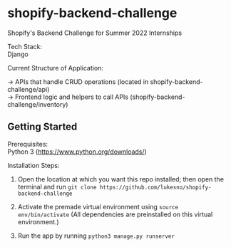 # shopify-backend-challenge
Shopify's Backend Challenge for Summer 2022 Internships

Tech Stack:   
Django

Current Structure of Application:

-> APIs that handle CRUD operations (located in shopify-backend-challenge/api)  
-> Frontend logic and helpers to call APIs (shopify-backend-challenge/inventory)


## Getting Started

Prerequisites:  
Python 3 (https://www.python.org/downloads/)

Installation Steps:
1. Open the location at which you want this repo installed; then open the terminal and run `git clone https://github.com/lukesno/shopify-backend-challenge`

2. Activate the premade virtual environment using `source env/bin/activate` (All dependencies are preinstalled on this virtual environment.)

3. Run the app by running `python3 manage.py runserver`
